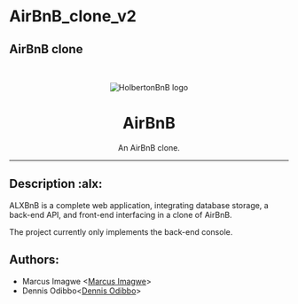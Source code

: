 # AirBnB_clone_v2
## AirBnB clone
<br>
<p align="center">
  <img src="https://github.com/bdbaraban/AirBnB_clone/blob/master/assets/hbnb_logo.png" alt="HolbertonBnB logo">
</p>

<h1 align="center">AirBnB</h1>
<p align="center">An AirBnB clone.</p>

---
## Description :alx:

ALXBnB is a complete web application, integrating database storage,
a back-end API, and front-end interfacing in a clone of AirBnB.

The project currently only implements the back-end console.

## Authors:
* Marcus Imagwe <[Marcus Imagwe](https://github.com/Dr-Marcus)>
* Dennis Odibbo<[Dennis Odibbo](https://github.com/Denatkins)>
